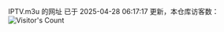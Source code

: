 IPTV.m3u 的网址 已于 2025-04-28 06:17:17 更新，本仓库访客数：![Visitor's Count](https://profile-counter.glitch.me/hero1898_tv/count.svg)
